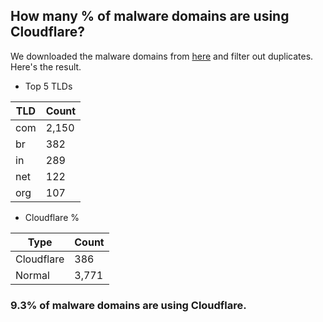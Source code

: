 ## How many % of malware domains are using Cloudflare?


We downloaded the malware domains from [here](https://urlhaus.abuse.ch) and filter out duplicates.
Here's the result.


[//]: # (start replacement)


- Top 5 TLDs

| TLD | Count |
| --- | --- |
| com | 2,150 |
| br | 382 |
| in | 289 |
| net | 122 |
| org | 107 |


- Cloudflare %

| Type | Count |
| --- | --- |
| Cloudflare | 386 |
| Normal | 3,771 |


### 9.3% of malware domains are using Cloudflare.